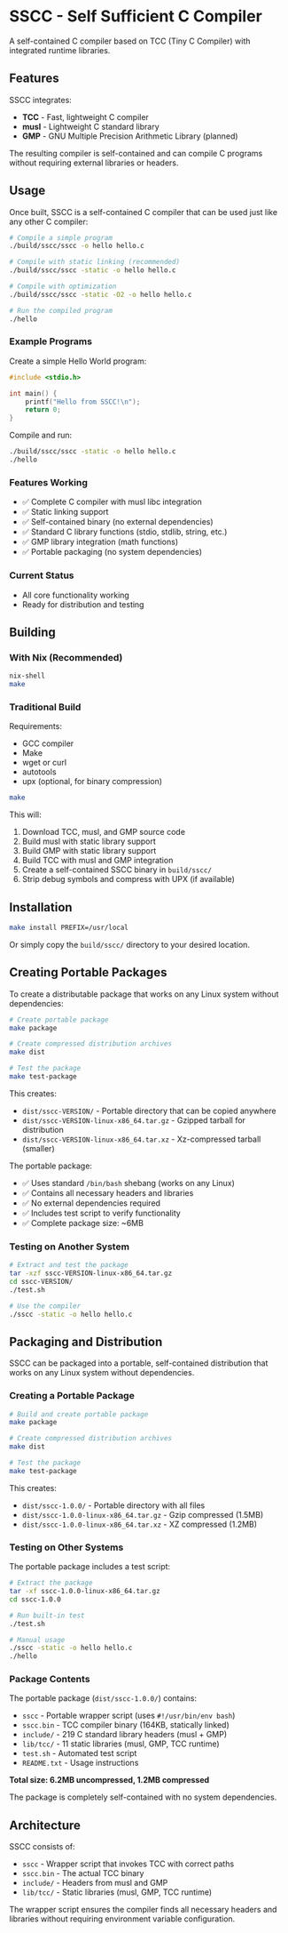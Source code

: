 # SSCC - Self Sufficient C Compiler

A self-contained C compiler based on TCC (Tiny C Compiler) with integrated runtime libraries.

## Features

SSCC integrates:
- **TCC** - Fast, lightweight C compiler
- **musl** - Lightweight C standard library
- **GMP** - GNU Multiple Precision Arithmetic Library (planned)

The resulting compiler is self-contained and can compile C programs without requiring external libraries or headers.

## Usage

Once built, SSCC is a self-contained C compiler that can be used just like any other C compiler:

```bash
# Compile a simple program
./build/sscc/sscc -o hello hello.c

# Compile with static linking (recommended)
./build/sscc/sscc -static -o hello hello.c

# Compile with optimization
./build/sscc/sscc -static -O2 -o hello hello.c

# Run the compiled program
./hello
```

### Example Programs

Create a simple Hello World program:
```c
#include <stdio.h>

int main() {
    printf("Hello from SSCC!\n");
    return 0;
}
```

Compile and run:
```bash
./build/sscc/sscc -static -o hello hello.c
./hello
```

### Features Working

- ✅ Complete C compiler with musl libc integration
- ✅ Static linking support  
- ✅ Self-contained binary (no external dependencies)
- ✅ Standard C library functions (stdio, stdlib, string, etc.)
- ✅ GMP library integration (math functions)
- ✅ Portable packaging (no system dependencies)

### Current Status

- All core functionality working
- Ready for distribution and testing

## Building

### With Nix (Recommended)

```bash
nix-shell
make
```

### Traditional Build

Requirements:
- GCC compiler
- Make
- wget or curl
- autotools
- upx (optional, for binary compression)

```bash
make
```

This will:
1. Download TCC, musl, and GMP source code
2. Build musl with static library support
3. Build GMP with static library support  
4. Build TCC with musl and GMP integration
5. Create a self-contained SSCC binary in `build/sscc/`
6. Strip debug symbols and compress with UPX (if available)

## Installation

```bash
make install PREFIX=/usr/local
```

Or simply copy the `build/sscc/` directory to your desired location.

## Creating Portable Packages

To create a distributable package that works on any Linux system without dependencies:

```bash
# Create portable package
make package

# Create compressed distribution archives
make dist

# Test the package
make test-package
```

This creates:
- `dist/sscc-VERSION/` - Portable directory that can be copied anywhere
- `dist/sscc-VERSION-linux-x86_64.tar.gz` - Gzipped tarball for distribution
- `dist/sscc-VERSION-linux-x86_64.tar.xz` - Xz-compressed tarball (smaller)

The portable package:
- ✅ Uses standard `/bin/bash` shebang (works on any Linux)
- ✅ Contains all necessary headers and libraries
- ✅ No external dependencies required
- ✅ Includes test script to verify functionality
- ✅ Complete package size: ~6MB

### Testing on Another System

```bash
# Extract and test the package
tar -xzf sscc-VERSION-linux-x86_64.tar.gz
cd sscc-VERSION/
./test.sh

# Use the compiler
./sscc -static -o hello hello.c
```

## Packaging and Distribution

SSCC can be packaged into a portable, self-contained distribution that works on any Linux system without dependencies.

### Creating a Portable Package

```bash
# Build and create portable package
make package

# Create compressed distribution archives
make dist

# Test the package
make test-package
```

This creates:
- `dist/sscc-1.0.0/` - Portable directory with all files
- `dist/sscc-1.0.0-linux-x86_64.tar.gz` - Gzip compressed (1.5MB)
- `dist/sscc-1.0.0-linux-x86_64.tar.xz` - XZ compressed (1.2MB)

### Testing on Other Systems

The portable package includes a test script:

```bash
# Extract the package
tar -xf sscc-1.0.0-linux-x86_64.tar.gz
cd sscc-1.0.0

# Run built-in test
./test.sh

# Manual usage
./sscc -static -o hello hello.c
./hello
```

### Package Contents

The portable package (`dist/sscc-1.0.0/`) contains:
- `sscc` - Portable wrapper script (uses `#!/usr/bin/env bash`)
- `sscc.bin` - TCC compiler binary (164KB, statically linked)
- `include/` - 219 C standard library headers (musl + GMP)
- `lib/tcc/` - 11 static libraries (musl, GMP, TCC runtime)
- `test.sh` - Automated test script
- `README.txt` - Usage instructions

**Total size: 6.2MB uncompressed, 1.2MB compressed**

The package is completely self-contained with no system dependencies.

## Architecture

SSCC consists of:
- `sscc` - Wrapper script that invokes TCC with correct paths
- `sscc.bin` - The actual TCC binary
- `include/` - Headers from musl and GMP
- `lib/tcc/` - Static libraries (musl, GMP, TCC runtime)

The wrapper script ensures the compiler finds all necessary headers and libraries without requiring environment variable configuration.